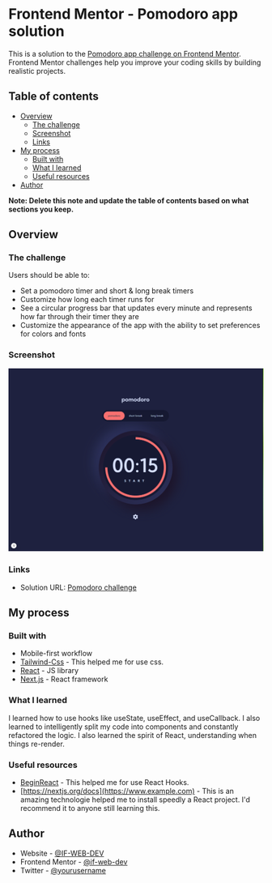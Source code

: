 # Frontend Mentor - Pomodoro app solution

This is a solution to the [Pomodoro app challenge on Frontend Mentor](https://www.frontendmentor.io/challenges/pomodoro-app-KBFnycJ6G). Frontend Mentor challenges help you improve your coding skills by building realistic projects. 

## Table of contents

- [Overview](#overview)
  - [The challenge](#the-challenge)
  - [Screenshot](#screenshot)
  - [Links](#links)
- [My process](#my-process)
  - [Built with](#built-with)
  - [What I learned](#what-i-learned)
  - [Useful resources](#useful-resources)
- [Author](#author)

**Note: Delete this note and update the table of contents based on what sections you keep.**

## Overview

### The challenge

Users should be able to:

- Set a pomodoro timer and short & long break timers
- Customize how long each timer runs for
- See a circular progress bar that updates every minute and represents how far through their timer they are
- Customize the appearance of the app with the ability to set preferences for colors and fonts

### Screenshot

![Pomodoro screenshot](./public/images/screenshot.PNG)


### Links

- Solution URL: [Pomodoro challenge](https://www.frontendmentor.io/challenges/pomodoro-app-KBFnycJ6G)

## My process

### Built with

- Mobile-first workflow
- [Tailwind-Css](https://tailwindcss.com/docs/installation) - This helped me for use css.
- [React](https://reactjs.org/) - JS library
- [Next.js](https://nextjs.org/) - React framework

### What I learned

I learned how to use hooks like useState, useEffect, and useCallback. I also learned to intelligently split my code into components and constantly refactored the logic. I also learned the spirit of React, understanding when things re-render.


### Useful resources

- [BeginReact](https://codelynx.dev/beginreact) - This helped me for use React Hooks.
- [https://nextjs.org/docs](https://www.example.com) - This is an amazing technologie helped me to install speedly a React project. I'd recommend it to anyone still learning this.

## Author

- Website - [@IF-WEB-DEV](https://www.if-web-dev.com)
- Frontend Mentor - [@if-web-dev](https://www.frontendmentor.io/profile/yourusername)
- Twitter - [@yourusername](https://www.twitter.com/yourusername)
